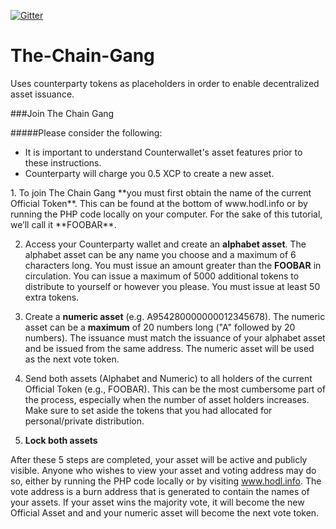 [![Gitter](https://badges.gitter.im/Join%20Chat.svg)](https://gitter.im/Buskcoin/The-Chain-Gang?utm_source=badge&utm_medium=badge&utm_campaign=pr-badge&utm_content=badge)
# The-Chain-Gang
Uses counterparty tokens as placeholders in order to enable decentralized asset issuance.

###Join The Chain Gang
 
#####Please consider the following:
<div>
<ul>
<li> It is important to understand Counterwallet's asset features prior to these instructions.</li>
<li> Counterparty will charge you 0.5 XCP to create a new asset. </li>
</ul> 
</div>
1. To join The Chain Gang **you must first obtain the name of the current Official Token**. This can be found at the bottom of www.hodl.info or by running the PHP code locally on your computer. For the sake of this tutorial, we’ll call it **FOOBAR**. 

2. Access your Counterparty wallet and create an **alphabet asset**. The alphabet asset can be any name you choose and a maximum of 6 characters long. You must issue an amount greater than the **FOOBAR** in circulation. You can issue a maximum of 5000 additional tokens to distribute to yourself or however you please. You must issue at least 50 extra tokens.


3. Create a **numeric asset** (e.g. A954280000000012345678). The numeric asset can be a **maximum** of 20 numbers long ("A" followed by 20 numbers). The issuance must match the issuance of your alphabet asset and be issued from the same address. The numeric asset will be used as the next vote token.

4. Send both assets (Alphabet and Numeric) to all holders of the current Official Token (e.g., FOOBAR). This can be the most cumbersome part of the process, especially when the number of asset holders increases. Make sure to set aside the tokens that you had allocated for personal/private distribution.

5. **Lock both assets**

After these 5 steps are completed, your asset will be active and publicly visible. Anyone who wishes to view your asset and voting address may do so, either by running the PHP code locally or by visiting www.hodl.info. The vote address is a burn address that is generated to contain the names of your assets. If your asset wins the majority vote, it will become the new Official Asset and and your numeric asset will become the next vote token.
